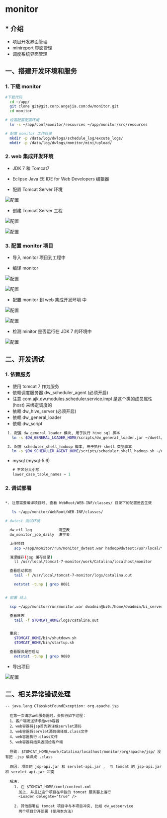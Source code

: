 # monitor

## * 介绍

- 项目开发界面管理
- minireport 界面管理
- 调度系统界面管理



## 一、搭建开发环境和服务

### 1. 下载 monitor

``` sh
#下载代码
  cd ~/app/
  git clone git@git.corp.angejia.com:dw/monitor.git
  cd monitor

# 设置配置配置环境
  ln -s ~/app/conf/monitor/resources ~/app/monitor/src/resources

# 配置 monitor 工作目录
  mkdir -p /data/log/dwlogs/schedule_log/excute_logs/
  mkdir -p /data/log/dwlogs/monitor/mini/upload/
```

### 2. web 集成开发环境

- JDK 7 和 Tomcat7

- Eclipse Java EE IDE for Web Developers 编辑器

- 配置 Tomcat Server 环境

 ![配置](imgs/eclipse-env-1.jpg)

- 创建 Tomcat Server 工程

 ![配置](imgs/eclipse-env-2.jpg)

 ![配置](imgs/eclipse-evn-3.jpg)


### 3. 配置 monitor 项目

- 导入 monitor 项目到工程中

- 编译 monitor

 ![配置](imgs/eclipse-evn-7.jpg)

 ![配置](imgs/eclipse-evn-8.jpg)

- 配置 monitor 到 web 集成开发环境 中

 ![配置](imgs/eclipse-evn-4.jpg)

 ![配置](imgs/eclipse-evn-5.jpg)

- 检测 minitor 是否运行在 JDK 7 的环境中

 ![配置](imgs/eclipse-evn-6.jpg)


## 二、开发调试

### 1. 依赖服务

- 使用 tomcat 7 作为服务
- 依赖调度服务器 dw_scheduler_agent (必须开启)
 - 注意 com.ajk.dw.modules.scheduler.service.impl 是这个类的成员属性(host) 来绑定调度的
- 依赖 dw_hive_server (必须开启)
- 依赖 dw_general_loader
- 依赖 dw_script

 ``` sh
  1. 配置 dw_general_loader 模块, 用于执行 hive sql 脚本
    ln -s $DW_GENERAL_LOADER_HOME/scripts/dw_general_loader.jar ~/dwetl/dw_general_loader.jar

  2. 配置 scheduler_shell_hadoop 脚本, 用于执行 shell 类型脚本
    ln -s $DW_SCHEDULER_AGENT_HOME/scripts/scheduler_shell_hadoop.sh ~/dwetl/scheduler_shell_hadoop.sh
 ```

- mysql (mysql-5.6)

  ``` sql
  # 不区分大小写
  lower_case_table_names = 1

  ```



### 2. 调试部署

```sh

*. 注意需要编译项目时, 查看 WebRoot/WEB-INF/classes/ 目录下的配置是否生效

   ls ~/app/monitor/WebRoot/WEB-INF/classes/

# dwtest 测试环境

  dw_etl_log            清空表
  dw_monitor_job_daily  清空表

  上传项目
    scp ~/app/monitor/run/monitor_dwtest.war hadoop@dwtest:/usr/local/tomcat-7-monitor/webapps/monitor.war

  清理缓存(jsp 缓存目录)
    ll /usr/local/tomcat-7-monitor/work/Catalina/localhost/monitor

  查看启动状态
    tail -f /usr/local/tomcat-7-monitor/logs/catalina.out

    netstat -tunp | grep 8081


# 部署 线上

  scp ~/app/monitor/run/monitor.war dwadmin@bi0:/home/dwadmin/bi_server_dir/bi1/data/app/monitor/run/

  查看日志
    tail -f $TOMCAT_HOME/logs/catalina.out


  重启:
    $TOMCAT_HOME/bin/shutdown.sh
    $TOMCAT_HOME/bin/startup.sh

  查看服务是否启动
    netstat -tunp | grep 9080

```

- 导出项目

 ![配置](imgs/eclipse-evn-9.jpg)


## 二、相关异常错误处理


```
-- java.lang.ClassNotFoundException: org.apache.jsp

  在第一次请求web服务器时，会执行如下过程：
  1、客户端发送请求给web容器
  2、web容器将jsp首先转译成servlet源码
  3、web容器将servlet源码编译成.class文件
  4、web容器执行.class文件
  5、web容器将结果返回给客户端

  导致: $TOMCAT_HOME/work/Catalina/localhost/monitor/org/apache/jsp/ 没有把 .jsp 编译成 .class

  原因: 项目的 jsp-api.jar 和 servlet-api.jar ,  与 tomcat 的 jsp-api.jar 和 servlet-api.jar 冲突

  解决:
    1. 在 $TOMCAT_HOME/conf/context.xml
      加上, 并且让这个项目在单独的 tomcat 服务器上运行
      <Loader delegate="true" />

    2. 其他部署在 tomcat 项目中与本项目冲突, 比如 dw_webservice
      两个项目分开部署 (使用本方法)
```

